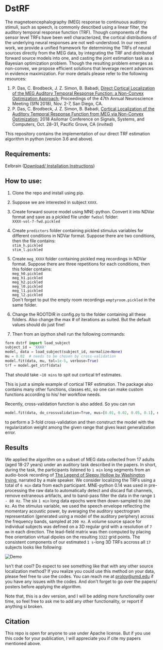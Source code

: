 # DstRF   
The magnetoencephalography (MEG) response to continuous auditory stimuli, such as speech, is commonly described using a 
linear filter, the auditory temporal response function (TRF). Though components of the sensor level TRFs have been well 
characterized, the cortical distributions of  the underlying neural responses are not well-understood. In our recent 
work, we provide a unified framework for determining the TRFs of neural sources directly from the MEG data, by 
integrating the TRF and distributed forward  source models into one, and casting the joint estimation task as a 
Bayesian optimization problem. Though the resulting  problem emerges as non-convex, we propose efficient solutions 
that leverage recent advances in evidence maximization. For more details please refer to the following resources:

1. P. Das, C. Brodbeck, J. Z. Simon, B. Babadi, [Direct Cortical Localization of the MEG Auditory Temporal Response 
Function: a Non-Convex Optimization Approach](https://isr.umd.edu/Labs/CSSL/simonlab/pubs/SFN2018.pdf); Proceedings 
of the 47th Annual Neuroscience Meeting (SfN 2018), Nov. 2-7, San Diego, CA.
2. P. Das, C. Brodbeck, J. Z. Simon, B. Babadi, [Cortical Localization of the Auditory Temporal Response Function from 
MEG via Non-Convex Optimization](https://isr.umd.edu/Labs/CSSL/simonlab/pubs/Asilomar2018.pdf); 2018 Asilomar Conference
 on Signals, Systems, and Computers, Oct. 28–31, Pacific Grove, CA (invited)
 
 This repository contains the implementation of our direct TRF estimation algorithm in python (version 3.6 and above). 
  
 
 Requirements:
 -----------
Eelbrain ([Download/ Installation Instructions](https://eelbrain.readthedocs.io/en/latest/reference.html))
 
 How to use:
 --------------
 1. Clone the repo and install using pip.
 3. Suppose we are interested in subject `XXXX`.
 2. Create forward source model using MNE-python. Convert it into NDVar format and save as a pickled file
 under `fwdsol` folder:  
  `XXXX-vol-7-fwd.pickled`
 3. Create `predictors` folder containing pickled stimulus variables for different conditions in NDVar format.
 Suppose there are two conditions, then the file contains:   
    `stim_h.pickled`  
    `stim_l.pickled`
 4. Create `meg_XXXX` folder containing pickled meg recordings in NDVar format.
 Suppose there are three repetitions for each conditions, then this folder contains:  
    `meg_h0.pickled`  
    `meg_h1.pickled`  
    `meg_h2.pickled`  
    `meg_l0.pickled`  
    `meg_l1.pickled`  
    `meg_l2.pickled`  
    Don't forget to put the empty room recordings `emptyroom.pickled` in the same folder.  
5. Change the ROOTDIR in config.py to the folder containing all these folders.
 Also change the max # of iterations as suited. But the default values should do just fine!
 
 6. Then from an ipython shell run the following commands:
```python
form dstrf import load_subject
subject_id = 'XXXX'
model, data = load_subject(subject_id, normalize=None)
mu = 0.02  # needs to be chosen by cross-validation
model.fit(data, mu, tol=1e-5, verbose=True)
trf = model.get_strf(data)
```
That should take `~10 mins` to spit out cortical trf estimates.

This is just a simple example of cortical TRF estimation. The package also contains many other functions, 
classes etc, so one can make custom functions according to his/ her workflow needs. 

Recently,
cross-validation function is also added. So you can run 
```python
model.fit(data, do_crossvalidation=True, mus=[0.01, 0.02, 0.05, 0.1], n_splits=3, tol=1e-5, verbose=True)
```
to perform a 3-fold cross-validation and then construct the model with the regularization 
weight among the given range that gives least generalization error.

Results
-------
We applied the algorithm on a subset of MEG data collected from 17 adults (aged 18-27 years) under an auditory task 
described in the papers. In short, during the task, the participants listened to `1 min` long segments from 
an audio-book recording of [The Legend of Sleepy Hollow by Washington Irving](https://librivox.org/the-legend-of-sleepy-hollow-by-washington-irving/), narrated by a male speaker. We consider localizing the TRFs using a total of `6 min` data from each participant. 
MNE-python 0.14 was used in pre-processing the raw data to automatically detect and discard flat channels, remove 
extraneous artifacts, and to band-pass filter the data in the range `1 - 80 Hz`. The six `1 min` long 
data epochs were then down-sampled to ``200 Hz``. As the stimulus variable, we used the speech envelope reflecting 
the momentary acoustic power, by averaging the auditory spectrogram representation (generated using a model of the 
auditory periphery) across the frequency bands, sampled at `200 Hz`.  A volume source space for individual subjects was 
defined on a 3D regular grid with a resolution of `7 mm` in each direction. The lead-field matrix was then computed by 
placing free orientation virtual dipoles on the resulting `3322` grid points. The consistent components of our estimated 
`1 s`-long 3D TRFs accross all `17` subjects looks like following:
 
 ![Demo](https://user-images.githubusercontent.com/28169943/49410670-bf51c500-f733-11e8-9894-43880aa8d49e.gif)
 
 Isn't that cool? Do expect to see something like that with any other source localization method? If you realize you could 
 use this method on your data, please feel free to use the codes. You can reach me at proloy@umd.edu if you have any 
 issues with the codes. And don't forget to go over the papers/ posters before applying the algorithm. 
 
 Note that, 
 this is a dev version, and I will be adding more functionality over time, so feel free to ask me 
 to add any other functionality, or report if anything si broken.
    
 Citation
 --------
 This repo is open for anyone to use under Apache license. But if you use this code for your publication, I will
 appreciate you if cite my papers mentioned above.
  
 
